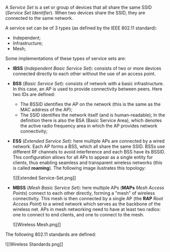 A *Service Set* is a set or group of devices that all share the same SSID (*Service Set Identifier*). When two devices share the SSID, they are connected to the same network.

A service set can be of 3 types (as defined by the IEEE 802.11 standard):

- Independent;
- Infrastructure;
- Mesh;

Some implementations of these types of service sets are:

- **IBSS** (*Independent Basic Service Set*): consists of two or more devices connected directly to each other without the use of an access point.
- **BSS** (*Basic Service Set*): consists of network with a basic infrastructure. In this case, an AP is used to provide connectivity between peers. Here two IDs are defined:
	- The BSSID identifies the AP on the network (this is the same as the MAC address of the AP);
	- The SSID identifies the network itself (and is human-readable);
  In the definition there is also the BSA (Basic Service Area), which denotes the active radio frequency area in which the AP provides network connectivity;
- **ESS** (*Extended Service Set*): here multiple APs are connected by a wired network. Each AP forms a BSS, which all share the same SSID. BSSs use different RF channels to avoid interference and each BSS have its BSSID. This configuration allows for all APs to appear as a single entity for clients, thus enabling seamless and transparent wireless networks (this is called **roaming**). The following image ilustrates this topology:

    ![[Extended Service-Set.png]]
    
- **MBSS** (*Mesh Basic Service Set*): here multiple APs (**MAPs** *Mesh Access Points*) connect to each other directly, forming a "mesh" of wireless connectivity. This mesh is then connected by a single AP (the **RAP** *Root Access Point*) to a wired network which serves as the backbone of the wireless net. APs in mesh networking need to have at least two radios: one to connect to end clients, and one to connect to the mesh.
    
    ![[Wireless Mesh.png]]

The following 802.11 standards are defined:

![[Wireless Standards.png]]

